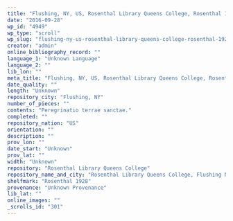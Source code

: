 ```yaml
---
title: "Flushing, NY, US, Rosenthal Library Queens College, Rosenthal 1928"
date: "2016-09-28"
wp_id: "4949"
wp_type: "scroll"
wp_slug: "flushing-ny-us-rosenthal-library-queens-college-rosenthal-1928"
creator: "admin"
online_bibliography_record: ""
language_1: "Unknown Language"
language_2: ""
lib_lon: ""
meta_title: "Flushing, NY, US, Rosenthal Library Queens College, Rosenthal 1928"
date_quality: ""
length: "Unknown"
repository_city: "Flushing, NY"
number_of_pieces: ""
contents: "Peregrinatio terrae sanctae."
completed: ""
repository_nation: "US"
orientation: ""
description: ""
prov_lon: ""
date_start: "Unknown"
prov_lat: ""
width: "Unknown"
repository: "Rosenthal Library Queens College"
repository_name_and_city: "Rosenthal Library Queens College, Flushing NY US"
shelfmark: "Rosenthal 1928"
provenance: "Unknown Provenance"
lib_lat: ""
online_images: ""
_scrolls_id: "301"
---
```



